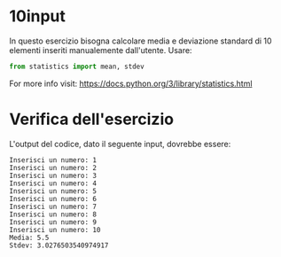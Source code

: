 # 10input
In questo esercizio bisogna calcolare media e deviazione standard di 10 elementi inseriti manualemente dall'utente. 
Usare: 
```python 
from statistics import mean, stdev
```
For more info visit: https://docs.python.org/3/library/statistics.html

# Verifica dell'esercizio 
L'output del codice, dato il seguente input, dovrebbe essere: 
```
Inserisci un numero: 1
Inserisci un numero: 2
Inserisci un numero: 3
Inserisci un numero: 4
Inserisci un numero: 5
Inserisci un numero: 6
Inserisci un numero: 7
Inserisci un numero: 8
Inserisci un numero: 9
Inserisci un numero: 10
Media: 5.5
Stdev: 3.0276503540974917
```